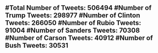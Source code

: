 #Total Number of Tweets: 506494 
#Number of Trump Tweets: 298977
#Number of Clinton Tweets: 266050
#Number of Rubio Tweets: 91004
#Number of Sanders Tweets: 70308
#Number of Carson Tweets: 40912
#Number of Bush Tweets: 30531
---
